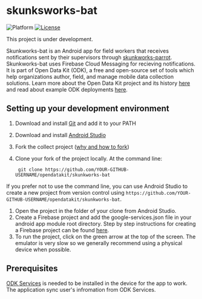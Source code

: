 # skunksworks-bat
![Platform](https://img.shields.io/badge/platform-Android-blue.svg)
[![License](https://img.shields.io/badge/license-Apache%202.0-blue.svg)](https://opensource.org/licenses/Apache-2.0)

This project is under development.

Skunkworks-bat is an Android app for field workers that receives notifications sent by their supervisors through [skunkworks-parrot](https://github.com/opendatakit/skunkworks-parrot). Skunkworks-bat uses Firebase Cloud Messaging for recieving notifications. It is part of Open Data Kit (ODK), a free and open-source set of tools which help organizations author, field, and manage mobile data collection solutions. Learn more about the Open Data Kit project and its history [here](https://opendatakit.org/about/) and read about example ODK deployments [here](https://opendatakit.org/about/deployments/).


## Setting up your development environment

1. Download and install [Git](https://git-scm.com/downloads) and add it to your PATH

1. Download and install [Android Studio](https://developer.android.com/studio/index.html) 

1. Fork the collect project ([why and how to fork](https://help.github.com/articles/fork-a-repo/))

1. Clone your fork of the project locally. At the command line:

        git clone https://github.com/YOUR-GITHUB-USERNAME/opendatakit/skunkworks-bat

 If you prefer not to use the command line, you can use Android Studio to create a new project from version control using `https://github.com/YOUR-GITHUB-USERNAME/opendatakit/skunkworks-bat`. 

1. Open the project in the folder of your clone from Android Studio. 
2. Create a Firebase project and add the google-services.json file in your android app module root directory. Step by step instructions for creating a Firebase project can be found [here](https://drive.google.com/open?id=10_9oU_8zrek7lt7BRYmJJwo22rs51uAw). 
3. To run the project, click on the green arrow at the top of the screen. The emulator is very slow so we generally recommend using a physical device when possible.

## Prerequisites

[ODK Services](https://github.com/opendatakit/services) is needed to be installed in the device for the app to work. The application sync user's infromation from ODK Services.
